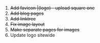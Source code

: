 1) ~~Add favicon |(logo) - upload square one~~
2) ~~Add blog pages~~
3) ~~Add linktree~~
4) ~~Fix image layout~~
5) ~~Make separate pages for images~~
6) Update logo sitewide
